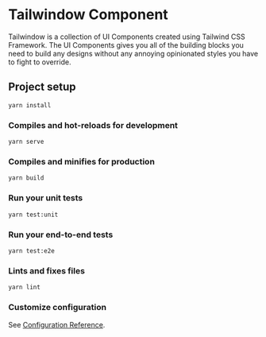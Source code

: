 # Tailwindow Component

Tailwindow is a collection of UI Components created using Tailwind CSS Framework. The UI Components gives you all of the building blocks you need to build any designs without any annoying opinionated styles you have to fight to override.

## Project setup
```
yarn install
```

### Compiles and hot-reloads for development
```
yarn serve
```

### Compiles and minifies for production
```
yarn build
```

### Run your unit tests
```
yarn test:unit
```

### Run your end-to-end tests
```
yarn test:e2e
```

### Lints and fixes files
```
yarn lint
```

### Customize configuration
See [Configuration Reference](https://cli.vuejs.org/config/).
